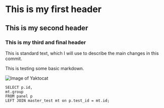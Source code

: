 # This is my first header

## This is my second header

### This is my third and final header

This is standard text, which I will use to describe the main changes in this commit. 

This is testing some basic markdown.

![Image of Yaktocat](https://octodex.github.com/images/yaktocat.png)


```
SELECT p.id,
mt.group
FROM panel p
LEFT JOIN master_test mt on p.test_id = mt.id;
```
